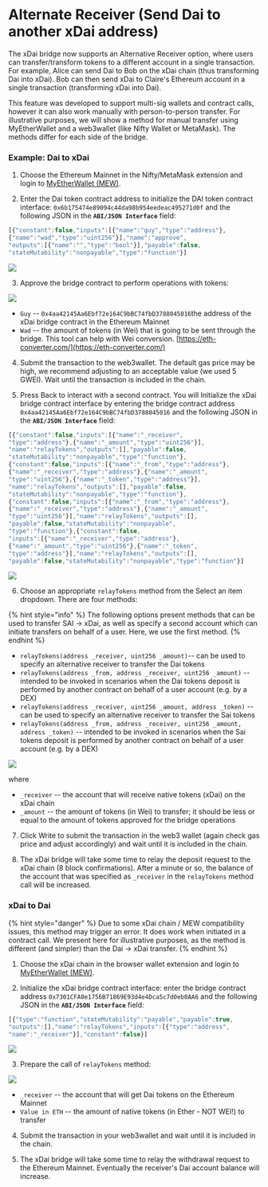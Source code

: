 # Alternate Receiver \(Send Dai to another xDai address\)

The xDai bridge now supports an Alternative Receiver option, where users can transfer/transform tokens to a different account in a single transaction. For example, Alice can send Dai to Bob on the xDai chain \(thus transforming Dai into xDai\). Bob can then send xDai to Claire's Ethereum account in a single transaction \(transforming xDai into Dai\).

This feature was developed to support multi-sig wallets and contract calls, however it can also work manually with person-to-person transfer. For illustrative purposes, we will show a method for manual transfer using MyEtherWallet and a web3wallet \(like Nifty Wallet or MetaMask\). The methods differ for each side of the bridge.

### Example: Dai to xDai

1. Choose the Ethereum Mainnet in the Nifty/MetaMask extension and login to [MyEtherWallet \(MEW\)](https://www.myetherwallet.com/access-my-wallet).

2. Enter the Dai token contract address to initialize the DAI token contract interface:  `0x6b175474e89094c44da98b954eedeac495271d0f` and the following JSON in the **`ABI/JSON Interface`** field: 

```javascript
[{"constant":false,"inputs":[{"name":"guy","type":"address"},
{"name":"wad","type":"uint256"}],"name":"approve",
"outputs":[{"name":"","type":"bool"}],"payable":false,
"stateMutability":"nonpayable","type":"function"}]
```

![](../../.gitbook/assets/contract_1.png)

3. Approve the bridge contract to perform operations with tokens:

![](../../.gitbook/assets/contract_2.png)

* `Guy` -- `0x4aa42145Aa6Ebf72e164C9bBC74fbD3788045016`the address of the xDai bridge contract in the Ethereum Mainnet
* `Wad` -- the amount of tokens \(in Wei\) that is going to be sent through the bridge. This tool can help with Wei conversion. [https://eth-converter.com/](https://eth-converter.com/)

4. Submit the transaction to the web3wallet. The default gas price may be high, we recommend adjusting to an acceptable value \(we used 5 GWEI\). Wait until the transaction is included in the chain.

5. Press Back to interact with a second contract. You will Initialize the xDai bridge contract interface by entering the bridge contract address `0x4aa42145Aa6Ebf72e164C9bBC74fbD3788045016` and the following JSON in the **`ABI/JSON Interface`** field:

```javascript
[{"constant":false,"inputs":[{"name":"_receiver",
"type":"address"},{"name":"_amount","type":"uint256"}],
"name":"relayTokens","outputs":[],"payable":false,
"stateMutability":"nonpayable","type":"function"},
{"constant":false,"inputs":[{"name":"_from","type":"address"},
{"name":"_receiver","type":"address"},{"name":"_amount",
"type":"uint256"},{"name":"_token","type":"address"}],
"name":"relayTokens","outputs":[],"payable":false,
"stateMutability":"nonpayable","type":"function"},
{"constant":false,"inputs":[{"name":"_from","type":"address"},
{"name":"_receiver","type":"address"},{"name":"_amount",
"type":"uint256"}],"name":"relayTokens","outputs":[],
"payable":false,"stateMutability":"nonpayable",
"type":"function"},{"constant":false,
"inputs":[{"name":"_receiver","type":"address"},
{"name":"_amount","type":"uint256"},{"name":"_token",
"type":"address"}],"name":"relayTokens","outputs":[],
"payable":false,"stateMutability":"nonpayable","type":"function"}]
```

![](../../.gitbook/assets/contract3.png)

6. Choose an appropriate `relayTokens` method from the Select an item dropdown. There are four methods:

{% hint style="info" %}
The following options present methods that can be used to transfer SAI -&gt; xDai, as well as specify a second account which can initiate transfers on behalf of a user. Here, we use the first method.
{% endhint %}

* `relayTokens(address _receiver, uint256 _amount)`-- can be used to specify an alternative receiver to transfer the Dai tokens 
* `relayTokens(address _from, address _receiver, uint256 _amount)` -- intended to be invoked in scenarios when the Dai tokens deposit is performed by another contract on behalf of a user account \(e.g. by a DEX\)
* `relayTokens(address _receiver, uint256 _amount, address _token)` -- can be used to specify an alternative receiver to transfer the Sai tokens
* `relayTokens(address _from, address _receiver, uint256 _amount, address _token)` -- intended to be invoked in scenarios when the Sai tokens deposit is performed by another contract on behalf of a user account \(e.g. by a DEX\)

![](../../.gitbook/assets/contracts4.png)

where

* `_receiver` -- the account that will receive native tokens \(xDai\) on the xDai chain
* `_amount` -- the amount of tokens \(in Wei\) to transfer; it should be less or equal to the amount of tokens approved for the bridge operations

7. Click Write to submit the transaction in the web3 wallet \(again check gas price and adjust accordingly\) and wait until it is included in the chain.

8. The xDai bridge will take some time to relay the deposit request to the xDai chain \(8 block confirmations\). After a minute or so,  the balance of the account that was specified as `_receiver` in the `relayTokens` method call will be increased. 

### xDai to Dai

{% hint style="danger" %}
Due to some xDai chain / MEW compatibility issues, this method may trigger an error. It does work when initiated in a contract call. We present here for illustrative purposes, as the method is different \(and simpler\) than the Dai -&gt; xDai transfer. 
{% endhint %}

1. Choose the xDai chain in the browser wallet extension and login to [MyEtherWallet \(MEW\)](https://www.myetherwallet.com/access-my-wallet). 

2. Initialize the xDai bridge contract interface: enter the bridge contract address `0x7301CFA0e1756B71869E93d4e4Dca5c7d0eb0AA6` and the following JSON in the **`ABI/JSON Interface`** field:

```javascript
[{"type":"function","stateMutability":"payable","payable":true,
"outputs":[],"name":"relayTokens","inputs":[{"type":"address",
"name":"_receiver"}],"constant":false}]
```

![](../../.gitbook/assets/contract-a.png)

3. Prepare the call of `relayTokens` method:

![](../../.gitbook/assets/contractb.png)

* `_receiver` -- the account that will get Dai tokens on the Ethereum Mainnet
* `Value in ETH` -- the amount of native tokens \(in Ether - NOT WEI!\) to transfer

4. Submit the transaction in your web3wallet and wait until it is included in the chain.

5. The xDai bridge will take some time to relay the withdrawal request to the Ethereum Mainnet. Eventually the receiver's Dai account balance will increase. 

